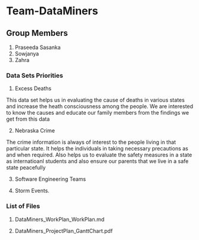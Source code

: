 # Team-DataMiners

## Group Members
1. Praseeda Sasanka
2. Sowjanya
3. Zahra

### Data Sets Priorities

1. Excess Deaths 

 This data set helps us in evaluating the cause of deaths in various states and increase the heath consciousness among the people. We are interested to know the causes and educate our family members from the findings we get from this data
 
2. Nebraska Crime

 The crime information is always of interest to the people living in that particular state. It helps the individuals in taking necessary precautions as and when required. Also helps us to evaluate the safety measures in a state as internatioanl students and also ensure our parents that we live in a safe state peacefully 
 
 3. Software Engineering Teams 
 
 4. Storm Events.
 
 ### List of Files
 1. DataMiners_WorkPlan_WorkPlan.md
 
 2. DataMiners_ProjectPlan_GanttChart.pdf
 
 
  

